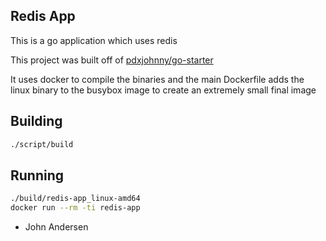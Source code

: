 Redis App
---

This is a go application which uses redis

This project was built off of [pdxjohnny/go-starter](https://github.com/pdxjohnny/go-starter)

It uses docker to compile the binaries and the main Dockerfile adds the linux
binary to the busybox image to create an extremely small final image

Building
---

```bash
./script/build
```

Running
---

```bash
./build/redis-app_linux-amd64
docker run --rm -ti redis-app
```


- John Andersen


